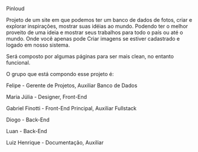 Pinloud

Projeto de um site em que podemos ter um banco de dados de fotos, criar e explorar inspirações, mostrar suas idéias ao mundo. 
Podendo ter o melhor proveito de uma ideia e mostrar seus trabalhos para todo o país ou até o mundo.
Onde você apenas pode Criar imagens se estiver cadastrado e logado em nosso sistema. 

Será composto por algumas páginas para ser mais clean, no entanto funcional. 

O grupo que está compondo esse projeto é:

Felipe - Gerente de Projetos, Auxiliar Banco de Dados

Maria Júlia - Designer, Front-End

Gabriel Finotti - Front-End Principal, Auxiliar Fullstack

Diogo - Back-End

Luan - Back-End

Luiz Henrique - Documentação, Auxiliar
